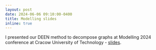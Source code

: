 ```yaml
---
layout: post
date: 2024-06-06 09:10:00-0400
title: Modelling slides
inline: true
---
```


I presented our DEEN method to decompose graphs at Modelling 2024 conference at Cracow University of Technology - [slides](rafalkucharskipk.github.io/assets/pdf/modelling_slides.pdf).
